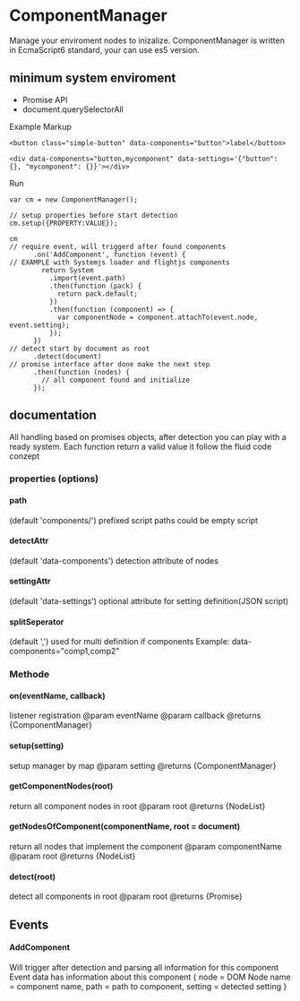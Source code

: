 # ComponentManager
Manage your enviroment nodes to inizalize.
ComponentManager is written in EcmaScript6 standard, your can use es5 version.

## minimum system enviroment
- Promise API
- document.querySelectorAll

Example Markup
``````````
<button class="simple-button" data-components="button">label</button>

<div data-components="button,mycomponent" data-settings='{"button": {}, "mycomponent": {}}'></div>

``````````

Run
``````````
var cm = new ComponentManager();

// setup properties before start detection
cm.setup({PROPERTY:VALUE});

cm
// require event, will triggerd after found components
      .on('AddComponent', function (event) {
// EXAMPLE with Systemjs loader and flightjs components
        return System
          .import(event.path)
          .then(function (pack) {
            return pack.default;
          })
          .then(function (component) => {
            var componentNode = component.attachTo(event.node, event.setting);
          });
      })
// detect start by document as root 
      .detect(document)
// promise interface after done make the next step
      .then(function (nodes) {
        // all component found and initialize
      });
``````````

## documentation
All handling based on promises objects, after detection you can play with a ready system.
Each function return a valid value it follow the fluid code conzept

### properties (options)

#### path
(default  'components/')
prefixed script paths could be empty script

#### detectAttr
(default 'data-components')
detection attribute of nodes

#### settingAttr
(default 'data-settings')
optional attribute for setting definition(JSON script)

#### splitSeperator
(default ',')
used for multi definition if components
Example: data-components="comp1,comp2"


### Methode

#### on(eventName, callback)
listener registration
@param eventName
@param callback
@returns {ComponentManager}

#### setup(setting)
setup manager by map
@param setting
@returns {ComponentManager}


#### getComponentNodes(root)
return all component nodes in root
@param root
@returns {NodeList}

#### getNodesOfComponent(componentName, root = document)
return all nodes that implement the component
@param componentName
@param root
@returns {NodeList}

#### detect(root)
detect all components in root
@param root
@returns {Promise}


## Events

#### AddComponent
Will trigger after detection and parsing all information for this component
Event data has information about this component
{
    node = DOM Node 
    name = component name, 
    path = path to component, 
    setting = detected setting
}
